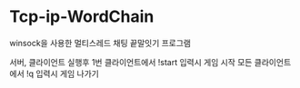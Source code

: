 # Tcp-ip-WordChain
winsock을 사용한 멀티스레드 채팅 끝말잇기 프로그램   

서버, 클라이언트 실행후 
1번 클라이언트에서 !start 입력시 게임 시작
모든 클라이언트에서 !q 입력시 게임 나가기
